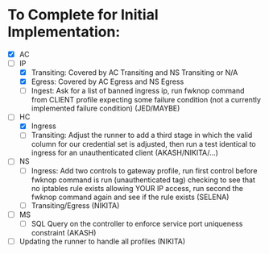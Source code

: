 # To Complete for Initial Implementation:

- [x] AC
- [ ] IP
    - [x] Transiting: Covered by AC Transiting and NS Transiting or N/A
    - [x] Egress: Covered by AC Egress and NS Egress
    - [ ] Ingest: Ask for a list of banned ingress ip, run fwknop command from CLIENT profile expecting some failure condition (not a currently implemented failure condition) (JED/MAYBE)
- [ ] HC
    - [x] Ingress
    - [ ] Transiting: Adjust the runner to add a third stage in which the valid column for our credential set is adjusted, then run a test identical to ingress for an unauthenticated client (AKASH/NIKITA/…)
- [ ] NS
    - [ ] Ingress: Add two controls to gateway profile, run first control before fwknop command is run (unauthenticated tag) checking to see that no iptables rule exists allowing YOUR IP access, run second the fwknop command again and see if the rule exists (SELENA)
    - [ ] Transiting/Egress (NIKITA) 
- [ ] MS
    - [ ] SQL Query on the controller to enforce service port uniqueness constraint (AKASH)
- [ ] Updating the runner to handle all profiles (NIKITA)
